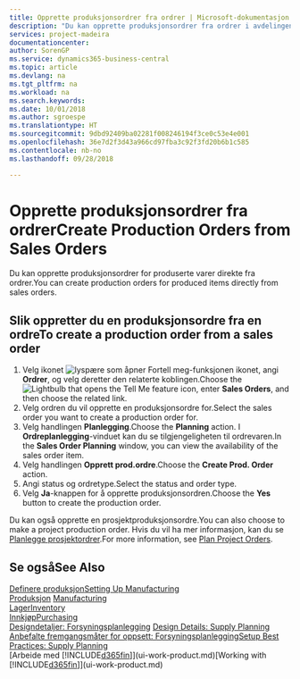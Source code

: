 ```yaml
---
title: Opprette produksjonsordrer fra ordrer | Microsoft-dokumentasjon
description: "Du kan opprette produksjonsordrer fra ordrer i avdelingen Salg og markedsføring."
services: project-madeira
documentationcenter: 
author: SorenGP
ms.service: dynamics365-business-central
ms.topic: article
ms.devlang: na
ms.tgt_pltfrm: na
ms.workload: na
ms.search.keywords: 
ms.date: 10/01/2018
ms.author: sgroespe
ms.translationtype: HT
ms.sourcegitcommit: 9dbd92409ba02281f008246194f3ce0c53e4e001
ms.openlocfilehash: 36e7d2f3d43a966cd97fba3c92f3fd20b6b1c585
ms.contentlocale: nb-no
ms.lasthandoff: 09/28/2018

---
```

# <a name="create-production-orders-from-sales-orders"></a><span data-ttu-id="0d9e0-103">Opprette produksjonsordrer fra ordrer</span><span class="sxs-lookup"><span data-stu-id="0d9e0-103">Create Production Orders from Sales Orders</span></span>
<span data-ttu-id="0d9e0-104">Du kan opprette produksjonsordrer for produserte varer direkte fra ordrer.</span><span class="sxs-lookup"><span data-stu-id="0d9e0-104">You can create production orders for produced items directly from sales orders.</span></span>  

## <a name="to-create-a-production-order-from-a-sales-order"></a><span data-ttu-id="0d9e0-105">Slik oppretter du en produksjonsordre fra en ordre</span><span class="sxs-lookup"><span data-stu-id="0d9e0-105">To create a production order from a sales order</span></span>  

1.  <span data-ttu-id="0d9e0-106">Velg ikonet ![lyspære som åpner Fortell meg-funksjonen](media/ui-search/search_small.png "Fortell hva du vil gjøre") ikonet, angi **Ordrer**, og velg deretter den relaterte koblingen.</span><span class="sxs-lookup"><span data-stu-id="0d9e0-106">Choose the ![Lightbulb that opens the Tell Me feature](media/ui-search/search_small.png "Tell me what you want to do") icon, enter **Sales Orders**, and then choose the related link.</span></span>  
2.  <span data-ttu-id="0d9e0-107">Velg ordren du vil opprette en produksjonsordre for.</span><span class="sxs-lookup"><span data-stu-id="0d9e0-107">Select the sales order you want to create a production order for.</span></span>  
3.  <span data-ttu-id="0d9e0-108">Velg handlingen **Planlegging**.</span><span class="sxs-lookup"><span data-stu-id="0d9e0-108">Choose the **Planning** action.</span></span> <span data-ttu-id="0d9e0-109">I **Ordreplanlegging**-vinduet kan du se tilgjengeligheten til ordrevaren.</span><span class="sxs-lookup"><span data-stu-id="0d9e0-109">In the **Sales Order Planning** window, you can view the availability of the sales order item.</span></span>  
4.  <span data-ttu-id="0d9e0-110">Velg handlingen **Opprett prod.ordre**.</span><span class="sxs-lookup"><span data-stu-id="0d9e0-110">Choose the **Create Prod. Order** action.</span></span>  
5.  <span data-ttu-id="0d9e0-111">Angi status og ordretype.</span><span class="sxs-lookup"><span data-stu-id="0d9e0-111">Select the status and order type.</span></span>  
6.  <span data-ttu-id="0d9e0-112">Velg **Ja**-knappen for å opprette produksjonsordren.</span><span class="sxs-lookup"><span data-stu-id="0d9e0-112">Choose the **Yes** button to create the production order.</span></span>

<span data-ttu-id="0d9e0-113">Du kan også opprette en prosjektproduksjonsordre.</span><span class="sxs-lookup"><span data-stu-id="0d9e0-113">You can also choose to make a project production order.</span></span> <span data-ttu-id="0d9e0-114">Hvis du vil ha mer informasjon, kan du se [Planlegge prosjektordrer](production-how-to-plan-project-orders.md).</span><span class="sxs-lookup"><span data-stu-id="0d9e0-114">For more information, see [Plan Project Orders](production-how-to-plan-project-orders.md).</span></span>   

## <a name="see-also"></a><span data-ttu-id="0d9e0-115">Se også</span><span class="sxs-lookup"><span data-stu-id="0d9e0-115">See Also</span></span>  
[<span data-ttu-id="0d9e0-116">Definere produksjon</span><span class="sxs-lookup"><span data-stu-id="0d9e0-116">Setting Up Manufacturing</span></span>](production-configure-production-processes.md)  
<span data-ttu-id="0d9e0-117">[Produksjon](production-manage-manufacturing.md)  </span><span class="sxs-lookup"><span data-stu-id="0d9e0-117">[Manufacturing](production-manage-manufacturing.md)  </span></span>  
[<span data-ttu-id="0d9e0-118">Lager</span><span class="sxs-lookup"><span data-stu-id="0d9e0-118">Inventory</span></span>](inventory-manage-inventory.md)  
[<span data-ttu-id="0d9e0-119">Innkjøp</span><span class="sxs-lookup"><span data-stu-id="0d9e0-119">Purchasing</span></span>](purchasing-manage-purchasing.md)  
<span data-ttu-id="0d9e0-120">[Designdetaljer: Forsyningsplanlegging](design-details-supply-planning.md) </span><span class="sxs-lookup"><span data-stu-id="0d9e0-120">[Design Details: Supply Planning](design-details-supply-planning.md) </span></span>  
[<span data-ttu-id="0d9e0-121">Anbefalte fremgangsmåter for oppsett: Forsyningsplanlegging</span><span class="sxs-lookup"><span data-stu-id="0d9e0-121">Setup Best Practices: Supply Planning</span></span>](setup-best-practices-supply-planning.md)  
<span data-ttu-id="0d9e0-122">[Arbeide med [!INCLUDE[d365fin](includes/d365fin_md.md)]](ui-work-product.md)</span><span class="sxs-lookup"><span data-stu-id="0d9e0-122">[Working with [!INCLUDE[d365fin](includes/d365fin_md.md)]](ui-work-product.md)</span></span>

